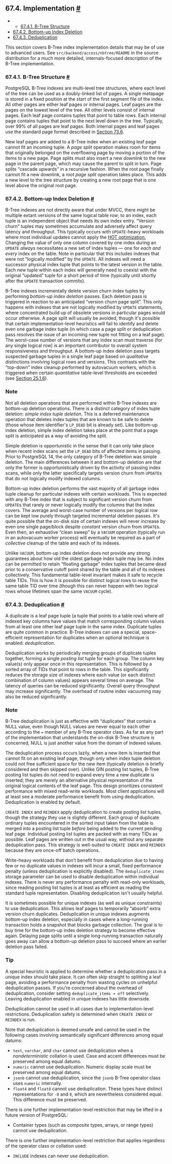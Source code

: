 ## 67.4. Implementation [#](#BTREE-IMPLEMENTATION)

  * *   [67.4.1. B-Tree Structure](btree-implementation.html#BTREE-STRUCTURE)
  * [67.4.2. Bottom-up Index Deletion](btree-implementation.html#BTREE-DELETION)
  * [67.4.3. Deduplication](btree-implementation.html#BTREE-DEDUPLICATION)

This section covers B-Tree index implementation details that may be of use to advanced users. See `src/backend/access/nbtree/README` in the source distribution for a much more detailed, internals-focused description of the B-Tree implementation.

### 67.4.1. B-Tree Structure [#](#BTREE-STRUCTURE)

PostgreSQL B-Tree indexes are multi-level tree structures, where each level of the tree can be used as a doubly-linked list of pages. A single metapage is stored in a fixed position at the start of the first segment file of the index. All other pages are either leaf pages or internal pages. Leaf pages are the pages on the lowest level of the tree. All other levels consist of internal pages. Each leaf page contains tuples that point to table rows. Each internal page contains tuples that point to the next level down in the tree. Typically, over 99% of all pages are leaf pages. Both internal pages and leaf pages use the standard page format described in [Section 73.6](storage-page-layout.html "73.6. Database Page Layout").

New leaf pages are added to a B-Tree index when an existing leaf page cannot fit an incoming tuple. A *page split* operation makes room for items that originally belonged on the overflowing page by moving a portion of the items to a new page. Page splits must also insert a new *downlink* to the new page in the parent page, which may cause the parent to split in turn. Page splits “cascade upwards” in a recursive fashion. When the root page finally cannot fit a new downlink, a *root page split* operation takes place. This adds a new level to the tree structure by creating a new root page that is one level above the original root page.

### 67.4.2. Bottom-up Index Deletion [#](#BTREE-DELETION)

B-Tree indexes are not directly aware that under MVCC, there might be multiple extant versions of the same logical table row; to an index, each tuple is an independent object that needs its own index entry. “Version churn” tuples may sometimes accumulate and adversely affect query latency and throughput. This typically occurs with `UPDATE`-heavy workloads where most individual updates cannot apply the [HOT optimization.](storage-hot.html "73.7. Heap-Only Tuples (HOT)") Changing the value of only one column covered by one index during an `UPDATE` *always* necessitates a new set of index tuples — one for *each and every* index on the table. Note in particular that this includes indexes that were not “logically modified” by the `UPDATE`. All indexes will need a successor physical index tuple that points to the latest version in the table. Each new tuple within each index will generally need to coexist with the original “updated” tuple for a short period of time (typically until shortly after the `UPDATE` transaction commits).

B-Tree indexes incrementally delete version churn index tuples by performing *bottom-up index deletion* passes. Each deletion pass is triggered in reaction to an anticipated “version churn page split”. This only happens with indexes that are not logically modified by `UPDATE` statements, where concentrated build up of obsolete versions in particular pages would occur otherwise. A page split will usually be avoided, though it's possible that certain implementation-level heuristics will fail to identify and delete even one garbage index tuple (in which case a page split or deduplication pass resolves the issue of an incoming new tuple not fitting on a leaf page). The worst-case number of versions that any index scan must traverse (for any single logical row) is an important contributor to overall system responsiveness and throughput. A bottom-up index deletion pass targets suspected garbage tuples in a single leaf page based on *qualitative* distinctions involving logical rows and versions. This contrasts with the “top-down” index cleanup performed by autovacuum workers, which is triggered when certain *quantitative* table-level thresholds are exceeded (see [Section 25.1.6](routine-vacuuming.html#AUTOVACUUM "25.1.6. The Autovacuum Daemon")).

### Note

Not all deletion operations that are performed within B-Tree indexes are bottom-up deletion operations. There is a distinct category of index tuple deletion: *simple index tuple deletion*. This is a deferred maintenance operation that deletes index tuples that are known to be safe to delete (those whose item identifier's `LP_DEAD` bit is already set). Like bottom-up index deletion, simple index deletion takes place at the point that a page split is anticipated as a way of avoiding the split.

Simple deletion is opportunistic in the sense that it can only take place when recent index scans set the `LP_DEAD` bits of affected items in passing. Prior to PostgreSQL 14, the only category of B-Tree deletion was simple deletion. The main differences between it and bottom-up deletion are that only the former is opportunistically driven by the activity of passing index scans, while only the latter specifically targets version churn from `UPDATE`s that do not logically modify indexed columns.

Bottom-up index deletion performs the vast majority of all garbage index tuple cleanup for particular indexes with certain workloads. This is expected with any B-Tree index that is subject to significant version churn from `UPDATE`s that rarely or never logically modify the columns that the index covers. The average and worst-case number of versions per logical row can be kept low purely through targeted incremental deletion passes. It's quite possible that the on-disk size of certain indexes will never increase by even one single page/block despite *constant* version churn from `UPDATE`s. Even then, an exhaustive “clean sweep” by a `VACUUM` operation (typically run in an autovacuum worker process) will eventually be required as a part of *collective* cleanup of the table and each of its indexes.

Unlike `VACUUM`, bottom-up index deletion does not provide any strong guarantees about how old the oldest garbage index tuple may be. No index can be permitted to retain “floating garbage” index tuples that became dead prior to a conservative cutoff point shared by the table and all of its indexes collectively. This fundamental table-level invariant makes it safe to recycle table TIDs. This is how it is possible for distinct logical rows to reuse the same table TID over time (though this can never happen with two logical rows whose lifetimes span the same `VACUUM` cycle).

### 67.4.3. Deduplication [#](#BTREE-DEDUPLICATION)

A duplicate is a leaf page tuple (a tuple that points to a table row) where *all* indexed key columns have values that match corresponding column values from at least one other leaf page tuple in the same index. Duplicate tuples are quite common in practice. B-Tree indexes can use a special, space-efficient representation for duplicates when an optional technique is enabled: *deduplication*.

Deduplication works by periodically merging groups of duplicate tuples together, forming a single *posting list* tuple for each group. The column key value(s) only appear once in this representation. This is followed by a sorted array of TIDs that point to rows in the table. This significantly reduces the storage size of indexes where each value (or each distinct combination of column values) appears several times on average. The latency of queries can be reduced significantly. Overall query throughput may increase significantly. The overhead of routine index vacuuming may also be reduced significantly.

### Note

B-Tree deduplication is just as effective with “duplicates” that contain a NULL value, even though NULL values are never equal to each other according to the `=` member of any B-Tree operator class. As far as any part of the implementation that understands the on-disk B-Tree structure is concerned, NULL is just another value from the domain of indexed values.

The deduplication process occurs lazily, when a new item is inserted that cannot fit on an existing leaf page, though only when index tuple deletion could not free sufficient space for the new item (typically deletion is briefly considered and then skipped over). Unlike GIN posting list tuples, B-Tree posting list tuples do not need to expand every time a new duplicate is inserted; they are merely an alternative physical representation of the original logical contents of the leaf page. This design prioritizes consistent performance with mixed read-write workloads. Most client applications will at least see a moderate performance benefit from using deduplication. Deduplication is enabled by default.

`CREATE INDEX` and `REINDEX` apply deduplication to create posting list tuples, though the strategy they use is slightly different. Each group of duplicate ordinary tuples encountered in the sorted input taken from the table is merged into a posting list tuple *before* being added to the current pending leaf page. Individual posting list tuples are packed with as many TIDs as possible. Leaf pages are written out in the usual way, without any separate deduplication pass. This strategy is well-suited to `CREATE INDEX` and `REINDEX` because they are once-off batch operations.

Write-heavy workloads that don't benefit from deduplication due to having few or no duplicate values in indexes will incur a small, fixed performance penalty (unless deduplication is explicitly disabled). The `deduplicate_items` storage parameter can be used to disable deduplication within individual indexes. There is never any performance penalty with read-only workloads, since reading posting list tuples is at least as efficient as reading the standard tuple representation. Disabling deduplication isn't usually helpful.

It is sometimes possible for unique indexes (as well as unique constraints) to use deduplication. This allows leaf pages to temporarily “absorb” extra version churn duplicates. Deduplication in unique indexes augments bottom-up index deletion, especially in cases where a long-running transaction holds a snapshot that blocks garbage collection. The goal is to buy time for the bottom-up index deletion strategy to become effective again. Delaying page splits until a single long-running transaction naturally goes away can allow a bottom-up deletion pass to succeed where an earlier deletion pass failed.

### Tip

A special heuristic is applied to determine whether a deduplication pass in a unique index should take place. It can often skip straight to splitting a leaf page, avoiding a performance penalty from wasting cycles on unhelpful deduplication passes. If you're concerned about the overhead of deduplication, consider setting `deduplicate_items = off` selectively. Leaving deduplication enabled in unique indexes has little downside.

Deduplication cannot be used in all cases due to implementation-level restrictions. Deduplication safety is determined when `CREATE INDEX` or `REINDEX` is run.

Note that deduplication is deemed unsafe and cannot be used in the following cases involving semantically significant differences among equal datums:

* `text`, `varchar`, and `char` cannot use deduplication when a *nondeterministic* collation is used. Case and accent differences must be preserved among equal datums.
* `numeric` cannot use deduplication. Numeric display scale must be preserved among equal datums.
* `jsonb` cannot use deduplication, since the `jsonb` B-Tree operator class uses `numeric` internally.
* `float4` and `float8` cannot use deduplication. These types have distinct representations for `-0` and `0`, which are nevertheless considered equal. This difference must be preserved.

There is one further implementation-level restriction that may be lifted in a future version of PostgreSQL:

* Container types (such as composite types, arrays, or range types) cannot use deduplication.

There is one further implementation-level restriction that applies regardless of the operator class or collation used:

* `INCLUDE` indexes can never use deduplication.